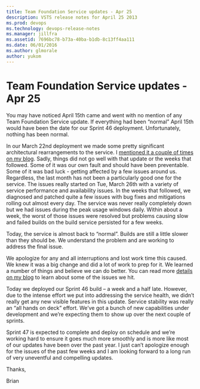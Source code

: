 ```yaml
---
title: Team Foundation Service updates - Apr 25
description: VSTS release notes for April 25 2013
ms.prod: devops
ms.technology: devops-release-notes
ms.manager: jillfra
ms.assetid: 7696bc78-b73a-40ba-b1db-8c13ff4aa111
ms.date: 06/01/2016
ms.author: glmorale
author: yukom
---
```


# Team Foundation Service updates - Apr 25

You may have noticed April 15th came and went with no mention of any Team Foundation Service update. If everything had been “normal” April 15th would have been the date for our Sprint 46 deployment. Unfortunately, nothing has been normal.

In our March 22nd deployment we made some pretty significant architectural rearrangements to the service. I [mentioned it a couple of times on my blog](http://blogs.msdn.com/b/bharry/archive/2013/03/22/team-foundation-service-update-mar-22.aspx). Sadly, things did not go well with that update or the weeks that followed. Some of it was our own fault and should have been preventable. Some of it was bad luck - getting affected by a few issues around us. Regardless, the last month has not been a particularly good one for the service. The issues really started on Tue, March 26th with a variety of service performance and availability issues. In the weeks that followed, we diagnosed and patched quite a few issues with bug fixes and mitigations rolling out almost every day. The service was never really completely down but we had issues during the peak usage windows daily. Within about a week, the worst of those issues were resolved but problems causing slow and failed builds on the build service persisted for a few weeks.

Today, the service is almost back to “normal”. Builds are still a little slower than they should be. We understand the problem and are working to address the final issue.

We apologize for any and all interruptions and lost work time this caused. We knew it was a big change and did a lot of work to prep for it. We learned a number of things and believe we can do better. You can read more [details on my blog](http://blogs.msdn.com/b/bharry/archive/2013/04/23/sprint-45-service-issues.aspx) to learn about some of the issues we hit.

Today we deployed our Sprint 46 build – a week and a half late. However, due to the intense effort we put into addressing the service health, we didn’t really get any new visible features in this update. Service stability was really an “all hands on deck” effort. We’ve got a bunch of new capabilities under development and we’re expecting them to show up over the next couple of sprints.

Sprint 47 is expected to complete and deploy on schedule and we’re working hard to ensure it goes much more smoothly and is more like most of our updates have been over the past year. I just can’t apologize enough for the issues of the past few weeks and I am looking forward to a long run of very uneventful and compelling updates.

Thanks,

Brian
